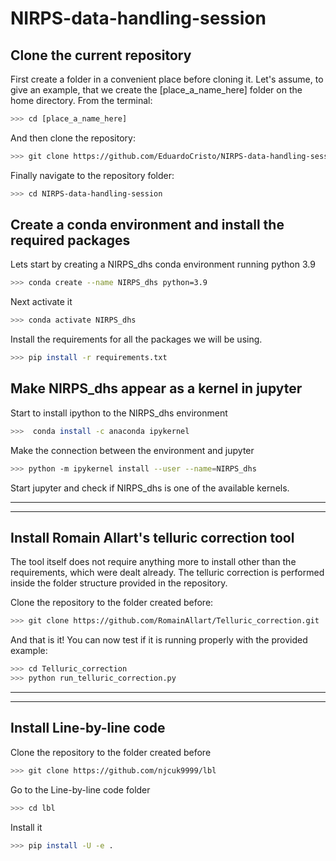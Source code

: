 # NIRPS-data-handling-session

## Clone the current repository

First create a folder in a convenient place before cloning it. Let's assume, to give an example, that we create the [place_a_name_here] folder on the home directory. From the terminal:

``` bash
>>> cd [place_a_name_here]
```
And then clone the repository:

``` bash
>>> git clone https://github.com/EduardoCristo/NIRPS-data-handling-session.git
```

Finally navigate to the repository folder:

``` bash
>>> cd NIRPS-data-handling-session
```

## Create a conda environment and install the required packages

Lets start by creating a NIRPS_dhs conda environment running python 3.9

``` bash
>>> conda create --name NIRPS_dhs python=3.9
```

Next activate it

``` bash
>>> conda activate NIRPS_dhs
```

Install the requirements for all the packages we will be using.

``` bash
>>> pip install -r requirements.txt
```

## Make NIRPS_dhs appear as a kernel in jupyter

Start to install ipython to the NIRPS_dhs environment

``` bash
>>>  conda install -c anaconda ipykernel
```

Make the connection between the environment and jupyter
``` bash
>>> python -m ipykernel install --user --name=NIRPS_dhs
```

Start jupyter and check if NIRPS_dhs is one of the available kernels.

****
****

## Install Romain Allart's telluric correction tool
The tool itself does not require anything more to install other than the requirements, which were dealt already. The telluric correction is performed inside the folder structure provided in the repository.

Clone the repository to the folder created before:

``` bash
>>> git clone https://github.com/RomainAllart/Telluric_correction.git
```

And that is it! You can now test if it is running properly with the provided example:

``` bash
>>> cd Telluric_correction
>>> python run_telluric_correction.py
```

****
****


## Install Line-by-line code


Clone the repository to the folder created before

``` bash
>>> git clone https://github.com/njcuk9999/lbl
```
Go to the Line-by-line code folder

``` bash
>>> cd lbl
```

Install it

``` bash
>>> pip install -U -e .
```